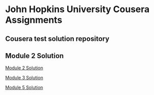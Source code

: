 # John Hopkins University Cousera Assignments
## Cousera test solution repository
## Module 2 Solution
<a href="https://cgekejiuba.github.io/mod2Solution" target="_blank">Module 2 Solution</a>

<a href="https://cgekejiuba.github.io/mod3-solution" traget="_blank">Module 3 Solution</a>

<a href="https://cgekejiuba.github.io/mod5-solution" target="_blank">Module 5 Solution</a>
